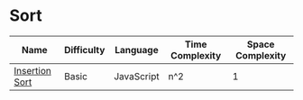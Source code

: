 # Sort

| Name             | Difficulty | Language     | Time Complexity | Space Complexity |
| ---------------- | ---------- | ------------ | --------------- | ---------------- |
| [Insertion Sort] | Basic      | JavaScript   | n^2             | 1                |

[Insertion Sort]: https://github.com/Raymondsquared/algorithms/tree/master/sort/insertion-sort
